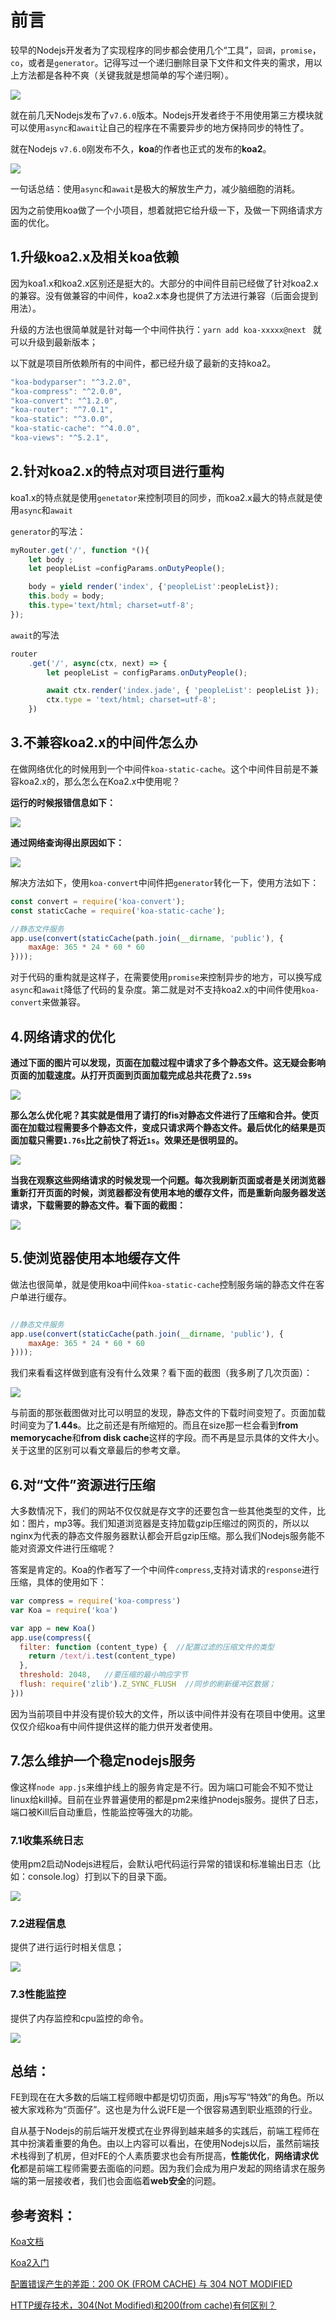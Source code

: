 
# 前言

较早的Nodejs开发者为了实现程序的同步都会使用几个“工具”，`回调`，`promise`，`co`，或者是`generator`。记得写过一个递归删除目录下文件和文件夹的需求，用以上方法都是各种不爽（关键我就是想简单的写个递归啊）。

![](http://7xs2tr.com1.z0.glb.clouddn.com/2017-03-06-9216f85db30b55123fbb78c1f.png?imageslim&watermark/2/text/aHR0cHM6Ly9naXRodWIuY29tL3poaXFpYW5nMjE=/font/5b6u6L2v6ZuF6buR/fontsize/600/fill/I0ZBMEMwQw==/dissolve/100/gravity/SouthEast/dx/10/dy/10)



就在前几天Nodejs发布了`v7.6.0`版本。Nodejs开发者终于不用使用第三方模块就可以使用`async`和`await`让自己的程序在不需要异步的地方保持同步的特性了。

就在Nodejs `v7.6.0`刚发布不久，**koa**的作者也正式的发布的**koa2**。

![](http://7xs2tr.com1.z0.glb.clouddn.com/2017-03-06-072643.jpg?imageslim&watermark/2/text/aHR0cHM6Ly9naXRodWIuY29tL3poaXFpYW5nMjE=/font/5b6u6L2v6ZuF6buR/fontsize/600/fill/I0ZBMEMwQw==/dissolve/100/gravity/SouthEast/dx/10/dy/10)

一句话总结：使用`async`和`await`是极大的解放生产力，减少脑细胞的消耗。

因为之前使用koa做了一个小项目，想着就把它给升级一下，及做一下网络请求方面的优化。

## 1.升级koa2.x及相关koa依赖

因为koa1.x和koa2.x区别还是挺大的。大部分的中间件目前已经做了针对koa2.x的兼容。没有做兼容的中间件，koa2.x本身也提供了方法进行兼容（后面会提到用法）。

升级的方法也很简单就是针对每一个中间件执行：`yarn add koa-xxxxx@next ` 就可以升级到最新版本；

以下就是项目所依赖所有的中间件，都已经升级了最新的支持koa2。

```javascript
"koa-bodyparser": "^3.2.0",
"koa-compress": "^2.0.0",
"koa-convert": "^1.2.0",
"koa-router": "^7.0.1",
"koa-static": "^3.0.0",
"koa-static-cache": "^4.0.0",
"koa-views": "^5.2.1",
```

## 2.针对koa2.x的特点对项目进行重构

koa1.x的特点就是使用`genetator`来控制项目的同步，而koa2.x最大的特点就是使用`async`和`await`

`generator`的写法：

```javascript
myRouter.get('/', function *(){
    let body ;
    let peopleList =configParams.onDutyPeople();

    body = yield render('index', {'peopleList':peopleList});
    this.body = body;
    this.type='text/html; charset=utf-8';
});
```


`await`的写法
```javascript
router
    .get('/', async(ctx, next) => {
        let peopleList = configParams.onDutyPeople();

        await ctx.render('index.jade', { 'peopleList': peopleList });
        ctx.type = 'text/html; charset=utf-8';
    })
```


## 3.不兼容koa2.x的中间件怎么办
在做网络优化的时候用到一个中间件`koa-static-cache`。这个中间件目前是不兼容koa2.x的，那么怎么在Koa2.x中使用呢？

**运行的时候报错信息如下：**

![](http://7xs2tr.com1.z0.glb.clouddn.com/2017-03-06-064112.jpg?imageslim&watermark/2/text/aHR0cHM6Ly9naXRodWIuY29tL3poaXFpYW5nMjE=/font/5b6u6L2v6ZuF6buR/fontsize/600/fill/I0ZBMEMwQw==/dissolve/100/gravity/SouthEast/dx/10/dy/10)




**通过网络查询得出原因如下：**


![](http://7xs2tr.com1.z0.glb.clouddn.com/2017-03-06-v3%E4%B8%8D%E6%94%AF%E6%8C%81koa2.png?imageslim&watermark/2/text/aHR0cHM6Ly9naXRodWIuY29tL3poaXFpYW5nMjE=/font/5b6u6L2v6ZuF6buR/fontsize/600/fill/I0ZBMEMwQw==/dissolve/100/gravity/SouthEast/dx/10/dy/10)

解决方法如下，使用`koa-convert`中间件把`generator`转化一下，使用方法如下：

```javascript
const convert = require('koa-convert');
const staticCache = require('koa-static-cache');

//静态文件服务
app.use(convert(staticCache(path.join(__dirname, 'public'), {
    maxAge: 365 * 24 * 60 * 60
})));
```

对于代码的重构就是这样子，在需要使用`promise`来控制异步的地方，可以换写成`async`和`await`降低了代码的复杂度。第二就是对不支持koa2.x的中间件使用`koa-convert`来做兼容。




## 4.网络请求的优化

**通过下面的图片可以发现，页面在加载过程中请求了多个静态文件。这无疑会影响页面的加载速度。从打开页面到页面加载完成总共花费了`2.59s`**

![](http://7xs2tr.com1.z0.glb.clouddn.com/2017-03-06-133504.jpg?imageslim&watermark/2/text/aHR0cHM6Ly9naXRodWIuY29tL3poaXFpYW5nMjE=/font/5b6u6L2v6ZuF6buR/fontsize/600/fill/I0ZBMEMwQw==/dissolve/100/gravity/SouthEast/dx/10/dy/10)

**那么怎么优化呢？其实就是借用了请打的fis对静态文件进行了压缩和合并。使页面在加载过程需要多个静态文件，变成只请求两个静态文件。最后优化的结果是页面加载只需要`1.76s`比之前快了将近`1s`。效果还是很明显的。**

![](http://7xs2tr.com1.z0.glb.clouddn.com/2017-03-06-133353.jpg?imageslim&watermark/2/text/aHR0cHM6Ly9naXRodWIuY29tL3poaXFpYW5nMjE=/font/5b6u6L2v6ZuF6buR/fontsize/600/fill/I0ZBMEMwQw==/dissolve/100/gravity/SouthEast/dx/10/dy/10)


**当我在观察这些网络请求的时候发现一个问题。每次我刷新页面或者是关闭浏览器重新打开页面的时候，浏览器都没有使用本地的缓存文件，而是重新向服务器发送请求，下载需要的静态文件。看下面的截图：**

![](http://7xs2tr.com1.z0.glb.clouddn.com/2017-03-06-132259.jpg?imageslim&watermark/2/text/aHR0cHM6Ly9naXRodWIuY29tL3poaXFpYW5nMjE=/font/5b6u6L2v6ZuF6buR/fontsize/600/fill/I0ZBMEMwQw==/dissolve/100/gravity/SouthEast/dx/10/dy/10)

## 5.使浏览器使用本地缓存文件


做法也很简单，就是使用koa中间件`koa-static-cache`控制服务端的静态文件在客户单进行缓存。

```javascript

//静态文件服务
app.use(convert(staticCache(path.join(__dirname, 'public'), {
    maxAge: 365 * 24 * 60 * 60
})));
```

我们来看看这样做到底有没有什么效果？看下面的截图（我多刷了几次页面）：

![](http://7xs2tr.com1.z0.glb.clouddn.com/2017-03-07-073724.jpg?imageslim&watermark/2/text/aHR0cHM6Ly9naXRodWIuY29tL3poaXFpYW5nMjE=/font/5b6u6L2v6ZuF6buR/fontsize/600/fill/I0ZBMEMwQw==/dissolve/100/gravity/SouthEast/dx/10/dy/10)


与前面的那张截图做对比可以明显的发现，静态文件的下载时间变短了。页面加载时间变为了**1.44s**。比之前还是有所缩短的。而且在size那一栏会看到**from memorycache**和**from disk cache**这样的字段。而不再是显示具体的文件大小。关于这里的区别可以看文章最后的参考文章。


## 6.对“文件”资源进行压缩

大多数情况下，我们的网站不仅仅就是存文字的还要包含一些其他类型的文件，比如：图片，mp3等。我们知道浏览器是支持加载gzip压缩过的网页的，所以以nginx为代表的静态文件服务器默认都会开启gzip压缩。那么我们Nodejs服务能不能对资源文件进行压缩呢？

答案是肯定的。Koa的作者写了一个中间件`compress`,支持对请求的`response`进行压缩，具体的使用如下：

```javascript
var compress = require('koa-compress')
var Koa = require('koa')

var app = new Koa()
app.use(compress({
  filter: function (content_type) {  //配置过滤的压缩文件的类型
    return /text/i.test(content_type)
  },
  threshold: 2048,   //要压缩的最小响应字节
  flush: require('zlib').Z_SYNC_FLUSH  //同步的刷新缓冲区数据；
}))
```

因为当前项目中并没有提价较大的文件，所以该中间件并没有在项目中使用。这里仅仅介绍koa有中间件提供这样的能力供开发者使用。

## 7.怎么维护一个稳定nodejs服务

像这样`node app.js`来维护线上的服务肯定是不行。因为端口可能会不知不觉让linux给kill掉。目前在业界普遍使用的都是pm2来维护nodejs服务。提供了日志，端口被Kill后自动重启，性能监控等强大的功能。


### 7.1收集系统日志

使用pm2启动Nodejs进程后，会默认吧代码运行异常的错误和标准输出日志（比如：console.log）打到以下的目录下面。

![](http://7xs2tr.com1.z0.glb.clouddn.com/2017-03-07-083116.jpg?imageslim&watermark/2/text/aHR0cHM6Ly9naXRodWIuY29tL3poaXFpYW5nMjE=/font/5b6u6L2v6ZuF6buR/fontsize/600/fill/I0ZBMEMwQw==/dissolve/100/gravity/SouthEast/dx/10/dy/10)


### 7.2进程信息

提供了进行运行时相关信息；

![](http://7xs2tr.com1.z0.glb.clouddn.com/2017-03-07-083321.jpg?imageslim&watermark/2/text/aHR0cHM6Ly9naXRodWIuY29tL3poaXFpYW5nMjE=/font/5b6u6L2v6ZuF6buR/fontsize/600/fill/I0ZBMEMwQw==/dissolve/100/gravity/SouthEast/dx/10/dy/10)

### 7.3性能监控

提供了内存监控和cpu监控的命令。

![](http://7xs2tr.com1.z0.glb.clouddn.com/2017-03-07-084814.jpg?imageslim&watermark/2/text/aHR0cHM6Ly9naXRodWIuY29tL3poaXFpYW5nMjE=/font/5b6u6L2v6ZuF6buR/fontsize/600/fill/I0ZBMEMwQw==/dissolve/100/gravity/SouthEast/dx/10/dy/10)



## 总结：

FE到现在在大多数的后端工程师眼中都是切切页面，用js写写“特效”的角色。所以被大家戏称为“页面仔”。这也是为什么说FE是一个很容易遇到职业瓶颈的行业。

自从基于Nodejs的前后端开发模式在业界得到越来越多的实践后，前端工程师在其中扮演着重要的角色。由以上内容可以看出，在使用Nodejs以后，虽然前端技术栈得到了机房，但对FE的个人素质要求也会有所提高，**性能优化**，**网络请求优化**都是前端工程师需要去面临的问题。因为我们会成为用户发起的网络请求在服务端的第一层接收者，我们也会面临着**web安全**的问题。


## 参考资料：

[Koa文档](http://koajs.com/)

[Koa2入门](https://cnodejs.org/topic/5709959abc564eaf3c6a48c8)

[配置错误产生的差距：200 OK (FROM CACHE) 与 304 NOT MODIFIED](   http://div.io/topic/854)

[HTTP缓存技术，304(Not Modified)和200(from cache)有何区别？](https://www.oschina.net/question/1395553_175941)
















